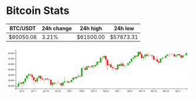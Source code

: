 # Bitcoin Stats

BTC/USDT|24h change|24h high|24h low|
|---|---|---|---|
|$60050.06|3.21%|$61500.00|$57873.31|

<img src="./chart.svg">
